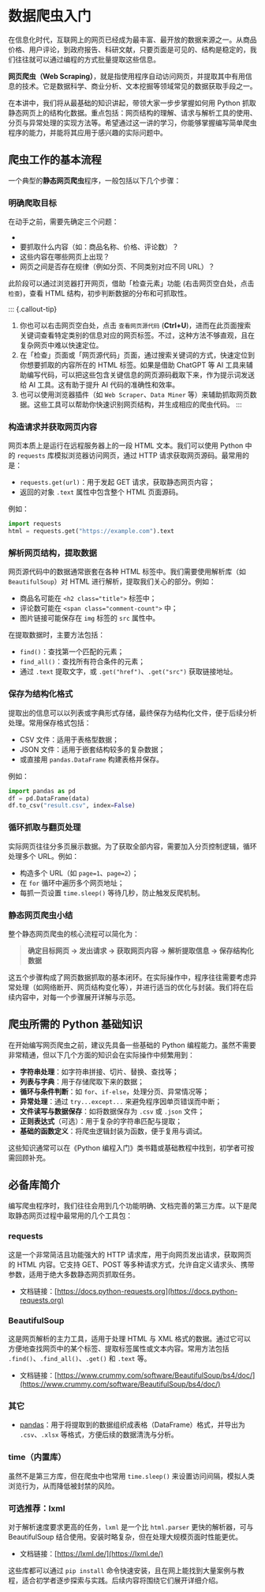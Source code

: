 # 数据爬虫入门

在信息化时代，互联网上的网页已经成为最丰富、最开放的数据来源之一。从商品价格、用户评论，到政府报告、科研文献，只要页面是可见的、结构是稳定的，我们往往就可以通过编程的方式批量提取这些信息。

**网页爬虫（Web Scraping）**，就是指使用程序自动访问网页，并提取其中有用信息的技术。它是数据科学、商业分析、文本挖掘等领域常见的数据获取手段之一。

在本讲中，我们将从最基础的知识讲起，带领大家一步步掌握如何用 Python 抓取静态网页上的结构化数据。重点包括：网页结构的理解、请求与解析工具的使用、分页与异常处理的实现方法等。希望通过这一讲的学习，你能够掌握编写简单爬虫程序的能力，并能将其应用于感兴趣的实际问题中。


## 爬虫工作的基本流程

一个典型的**静态网页爬虫**程序，一般包括以下几个步骤：

### 明确爬取目标

在动手之前，需要先确定三个问题：

* 
* 要抓取什么内容（如：商品名称、价格、评论数）？
* 这些内容在哪些网页上出现？
* 网页之间是否存在规律（例如分页、不同类别对应不同 URL）？

此阶段可以通过浏览器打开网页，借助「检查元素」功能 (右击网页空白处，点击 `检查`)，查看 HTML 结构，初步判断数据的分布和可抓取性。

::: {.callout-tip}
1. 你也可以右击网页空白处，点击 `查看网页源代码` (**Ctrl+U**)，进而在此页面搜索关键词查看特定类别的信息对应的网页标签。不过，这种方法不够直观，且在复杂网页中难以快速定位。
2. 在「检查」页面或「网页源代码」页面，通过搜索关键词的方式，快速定位到你想要抓取的内容所在的 HTML 标签。如果是借助 ChatGPT 等 AI 工具来辅助编写代码，可以把这些包含关键信息的网页源码截取下来，作为提示词发送给 AI 工具。这有助于提升 AI 代码的准确性和效率。
3. 也可以使用浏览器插件（如 `Web Scraper`、`Data Miner` 等）来辅助抓取网页数据。这些工具可以帮助你快速识别网页结构，并生成相应的爬虫代码。
:::


### 构造请求并获取网页内容

网页本质上是运行在远程服务器上的一段 HTML 文本。我们可以使用 Python 中的 `requests` 库模拟浏览器访问网页，通过 HTTP 请求获取网页源码。最常用的是：

* `requests.get(url)`：用于发起 GET 请求，获取静态网页内容；
* 返回的对象 `.text` 属性中包含整个 HTML 页面源码。

例如：

```python
import requests
html = requests.get("https://example.com").text
```

### 解析网页结构，提取数据

网页源代码中的数据通常嵌套在各种 HTML 标签中。我们需要使用解析库（如 `BeautifulSoup`）对 HTML 进行解析，提取我们关心的部分。例如：

* 商品名可能在 `<h2 class="title">` 标签中；
* 评论数可能在 `<span class="comment-count">` 中；
* 图片链接可能保存在 `img` 标签的 `src` 属性中。

在提取数据时，主要方法包括：

* `find()`：查找第一个匹配的元素；
* `find_all()`：查找所有符合条件的元素；
* 通过 `.text` 提取文字，或 `.get("href")`、`.get("src")` 获取链接地址。

### 保存为结构化格式

提取出的信息可以以列表或字典形式存储，最终保存为结构化文件，便于后续分析处理。常用保存格式包括：

* CSV 文件：适用于表格型数据；
* JSON 文件：适用于嵌套结构较多的复杂数据；
* 或直接用 `pandas.DataFrame` 构建表格并保存。

例如：

```python
import pandas as pd
df = pd.DataFrame(data)
df.to_csv("result.csv", index=False)
```

### 循环抓取与翻页处理

实际网页往往分多页展示数据。为了获取全部内容，需要加入分页控制逻辑，循环处理多个 URL。例如：

* 构造多个 URL（如 `page=1`、`page=2`）；
* 在 `for` 循环中遍历多个网页地址；
* 每抓一页设置 `time.sleep()` 等待几秒，防止触发反爬机制。

### 静态网页爬虫小结

整个静态网页爬虫的核心流程可以简化为：

> **确定目标网页 → 发出请求 → 获取网页内容 → 解析提取信息 → 保存结构化数据**

这五个步骤构成了网页数据抓取的基本闭环。在实际操作中，程序往往需要考虑异常处理（如网络断开、网页结构变化等），并进行适当的优化与封装。我们将在后续内容中，对每一个步骤展开详解与示范。


## 爬虫所需的 Python 基础知识

在开始编写网页爬虫之前，建议先具备一些基础的 Python 编程能力。虽然不需要非常精通，但以下几个方面的知识会在实际操作中频繁用到：

* **字符串处理**：如字符串拼接、切片、替换、查找等；
* **列表与字典**：用于存储爬取下来的数据；
* **循环与条件判断**：如 `for`、`if-else`，处理分页、异常情况等；
* **异常处理**：通过 `try...except...` 来避免程序因单页错误而中断；
* **文件读写与数据保存**：如将数据保存为 `.csv` 或 `.json` 文件；
* **正则表达式**（可选）：用于复杂的字符串匹配与提取；
* **基础的函数定义**：将爬虫逻辑封装为函数，便于复用与调试。

这些知识通常可以在《Python 编程入门》类书籍或基础教程中找到，初学者可按需回顾补充。

## 必备库简介

编写爬虫程序时，我们往往会用到几个功能明确、文档完善的第三方库。以下是爬取静态网页过程中最常用的几个工具包：

### requests

这是一个非常简洁且功能强大的 HTTP 请求库，用于向网页发出请求，获取网页的 HTML 内容。它支持 GET、POST 等多种请求方式，允许自定义请求头、携带参数，适用于绝大多数静态网页抓取任务。

* 文档链接：[https://docs.python-requests.org](https://docs.python-requests.org)

### BeautifulSoup

这是网页解析的主力工具，适用于处理 HTML 与 XML 格式的数据。通过它可以方便地查找网页中的某个标签、提取标签属性或文本内容。常用方法包括 `.find()`、`.find_all()`、`.get()` 和 `.text` 等。

* 文档链接：[https://www.crummy.com/software/BeautifulSoup/bs4/doc/](https://www.crummy.com/software/BeautifulSoup/bs4/doc/)

### 其它
- [pandas](https://pandas.pydata.org/docs/)：用于将提取到的数据组织成表格（DataFrame）格式，并导出为 `.csv`、`.xlsx` 等格式，方便后续的数据清洗与分析。

### time（内置库）

虽然不是第三方库，但在爬虫中也常用 `time.sleep()` 来设置访问间隔，模拟人类浏览行为，从而降低被封禁的风险。

### 可选推荐：lxml

对于解析速度要求更高的任务，`lxml` 是一个比 `html.parser` 更快的解析器，可与 BeautifulSoup 结合使用。安装时略复杂，但在处理大规模页面时性能更优。

* 文档链接：[https://lxml.de/](https://lxml.de/)

这些库都可以通过 `pip install` 命令快速安装，且在网上能找到大量案例与教程，适合初学者逐步探索与实践。后续内容将围绕它们展开详细介绍。
